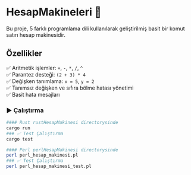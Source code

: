# HesapMakineleri 🧮

Bu proje, 5 farklı programlama dili kullanılarak geliştirilmiş basit bir komut satırı hesap makinesidir. 

## Özellikler

✅ Aritmetik işlemler: `+`, `-`, `*`, `/`, `^`  
✅ Parantez desteği: `(2 + 3) * 4`  
✅ Değişken tanımlama: `x = 5`, `y = 2`  
✅ Tanımsız değişken ve sıfıra bölme hatası yönetimi  
✅ Basit hata mesajları


### ▶️ Çalıştırma

```bash
#### Rust rustHesapMakinesi directorysinde
cargo run
### ✅ Test Çalıştırma
cargo test

#### Perl perlHesapMakinesi directorysinde
perl perl_hesap_makinesi.pl
### ✅ Test Çalıştırma
perl perl_hesap_makinesi_test.pl
